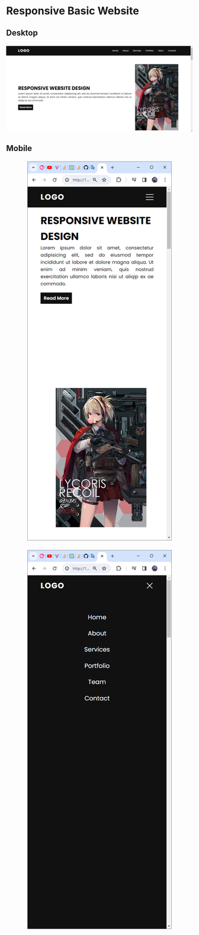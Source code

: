# Responsive Basic Website

## Desktop

###

![image3](/screenshoots/image3.png)

###

## Mobile

###

<p align="center">
  <img src="/screenshoots/image1.png" />
</p>

###

<p align="center">
  <img src="/screenshoots/image2.png" />
</p>
